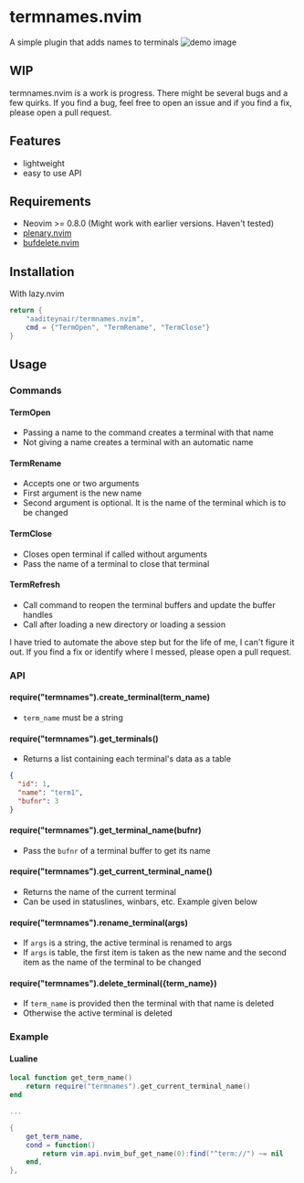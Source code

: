 # termnames.nvim

A simple plugin that adds names to terminals
![demo image](https://user-images.githubusercontent.com/85427178/224555211-99160423-dbd6-4df5-a8dd-7d3e8b1592c1.png)

## WIP

termnames.nvim is a work is progress. There might be several bugs and a few quirks. If you find a bug, feel free to open an issue and if you find a fix, please open a pull request.

## Features

- lightweight
- easy to use API

## Requirements

- Neovim >= 0.8.0 (Might work with earlier versions. Haven't tested)
- [plenary.nvim](https://github.com/nvim-lua/plenary.nvim)
- [bufdelete.nvim](https://github.com/famiu/bufdelete.nvim)

## Installation

With lazy.nvim

```lua
return {
    "aaditeynair/termnames.nvim",
    cmd = {"TermOpen", "TermRename", "TermClose"}
}
```

## Usage

### Commands

#### TermOpen

- Passing a name to the command creates a terminal with that name
- Not giving a name creates a terminal with an automatic name

#### TermRename

- Accepts one or two arguments
- First argument is the new name
- Second argument is optional. It is the name of the terminal which is to be changed

#### TermClose

- Closes open terminal if called without arguments
- Pass the name of a terminal to close that terminal

#### TermRefresh

- Call command to reopen the terminal buffers and update the buffer handles
- Call after loading a new directory or loading a session

I have tried to automate the above step but for the life of me, I can't figure it out. If you find a fix or identify where I messed, please open a pull request.

### API

#### require("termnames").create_terminal(term_name)

- `term_name` must be a string

#### require("termnames").get_terminals()

- Returns a list containing each terminal's data as a table

```json
{
  "id": 1,
  "name": "term1",
  "bufnr": 3
}
```

#### require("termnames").get_terminal_name(bufnr)

- Pass the `bufnr` of a terminal buffer to get its name

#### require("termnames").get_current_terminal_name()

- Returns the name of the current terminal
- Can be used in statuslines, winbars, etc. Example given below

#### require("termnames").rename_terminal(args)

- If `args` is a string, the active terminal is renamed to args
- If `args` is table, the first item is taken as the new name and the second item as the name of the terminal to be changed

#### require("termnames").delete_terminal({term_name})

- If `term_name` is provided then the terminal with that name is deleted
- Otherwise the active terminal is deleted

### Example

#### Lualine

```lua
local function get_term_name()
    return require("termnames").get_current_terminal_name()
end

...

{
	get_term_name,
	cond = function()
    	return vim.api.nvim_buf_get_name(0):find("^term://") ~= nil
	end,
},

```
